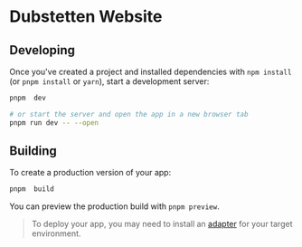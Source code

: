 # Dubstetten Website

## Developing

Once you've created a project and installed dependencies with `npm install` (or `pnpm install` or `yarn`), start a development server:

```bash
pnpm  dev

# or start the server and open the app in a new browser tab
pnpm run dev -- --open
```

## Building

To create a production version of your app:

```bash
pnpm  build
```

You can preview the production build with `pnpm preview`.

> To deploy your app, you may need to install an [adapter](https://kit.svelte.dev/docs/adapters) for your target environment.